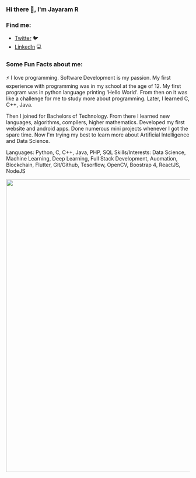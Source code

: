 ### Hi there 👋, I'm Jayaram R

<!--
**JayaramR307/JayaramR307** is a ✨ _special_ ✨ repository because its `README.md` (this file) appears on your GitHub profile.
-->

### Find me:

- [Twitter](https://twitter.com/rj_jayaram) :bird: 
- [LinkedIn](https://www.linkedin.com/in/jayaram-r-58168a1a5/) 💻

### Some Fun Facts about me:

:zap: I love programming. Software Development is my passion. My first experience with programming was in my school at the age of 12. My first program was in python language printing 'Hello World'. From then on it was like a challenge for me to study more about programming. Later, I learned C, C++, Java.

Then I joined for Bachelors of Technology. From there I learned new languages, algorithms, compilers, higher mathematics. Developed my first website and android apps. Done numerous mini projects whenever I got the spare time. Now I'm trying my best to learn more about Artificial Intelligence and Data Science.

Languages:  Python, C, C++, Java, PHP, SQL
Skills/Interests: 
Data Science, Machine Learning, Deep Learning, Full Stack Development, Auomation, Blockchain, Flutter, Git/Github, Tesorflow, OpenCV, Boostrap 4, ReactJS, NodeJS 


<img src="https://media.giphy.com/media/ZVik7pBtu9dNS/giphy.gif" width="1000" height="800">
